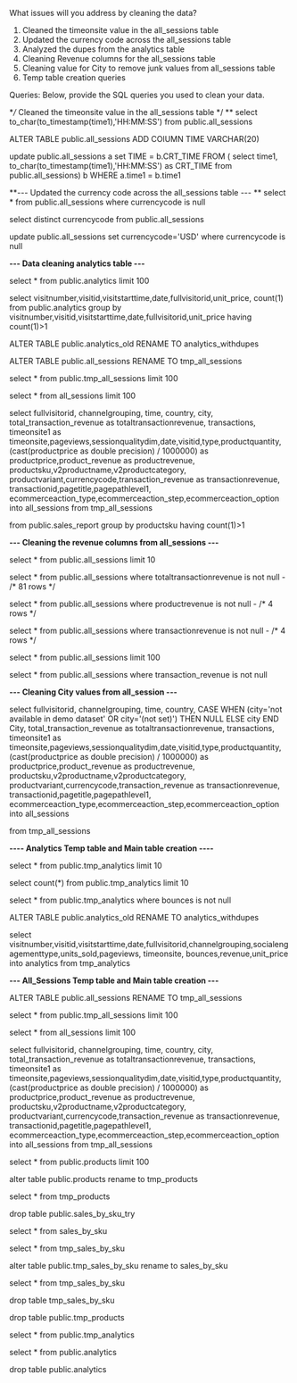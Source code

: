 What issues will you address by cleaning the data?

1. Cleaned the timeonsite value in the all_sessions table 
2. Updated the currency code across the all_sessions table
3. Analyzed the dupes from the analytics table
4. Cleaning Revenue columns for the all_sessions table
5. Cleaning value for City to remove junk values from all_sessions table
6. Temp table creation queries


Queries:
Below, provide the SQL queries you used to clean your data.

**/* Cleaned the timeonsite value in the all_sessions table  */ **
select to_char(to_timestamp(time1),'HH:MM:SS') from
public.all_sessions

ALTER TABLE public.all_sessions
ADD COlUMN TIME VARCHAR(20)

update public.all_sessions a
set TIME = b.CRT_TIME
FROM ( select time1, to_char(to_timestamp(time1),'HH:MM:SS') as CRT_TIME from
public.all_sessions) b
WHERE a.time1 = b.time1

   **--- Updated the currency code across the all_sessions table --- 
**
select * from public.all_sessions
where currencycode is null

select distinct currencycode from public.all_sessions

update public.all_sessions
set currencycode='USD'
where currencycode is null

**--- Data cleaning analytics table ---**

select * from public.analytics
limit 100

select visitnumber,visitid,visitstarttime,date,fullvisitorid,unit_price, count(1)
from public.analytics
group by visitnumber,visitid,visitstarttime,date,fullvisitorid,unit_price
having count(1)>1

ALTER TABLE public.analytics_old
RENAME TO analytics_withdupes

ALTER TABLE public.all_sessions
RENAME TO tmp_all_sessions

select * from public.tmp_all_sessions limit 100

select * from all_sessions limit 100

select fullvisitorid, channelgrouping, time, country, city, total_transaction_revenue as totaltransactionrevenue, transactions,
		timeonsite1 as timeonsite,pageviews,sessionqualitydim,date,visitid,type,productquantity, 
		(cast(productprice as double precision) / 1000000) as productprice,product_revenue as productrevenue,
		productsku,v2productname,v2productcategory, productvariant,currencycode,transaction_revenue as transactionrevenue,
		transactionid,pagetitle,pagepathlevel1, ecommerceaction_type,ecommerceaction_step,ecommerceaction_option
		into all_sessions
from tmp_all_sessions

from public.sales_report
group by productsku
having count(1)>1

**--- Cleaning the revenue columns from all_sessions ---**

select * from public.all_sessions limit 10

select * from public.all_sessions where totaltransactionrevenue is not null - /* 81 rows */

select * from public.all_sessions where productrevenue is not null - /* 4 rows */

select * from public.all_sessions where transactionrevenue is not null - /* 4 rows */

select * from public.all_sessions limit 100

select * from public.all_sessions where transaction_revenue is not null

**--- Cleaning City values from all_session ---**

select fullvisitorid, channelgrouping, time, country, 
		CASE WHEN (city='not available in demo dataset' OR city='(not set)')
		THEN NULL
		ELSE city
		END City, 
		total_transaction_revenue as totaltransactionrevenue, transactions,
		timeonsite1 as timeonsite,pageviews,sessionqualitydim,date,visitid,type,productquantity, 
		(cast(productprice as double precision) / 1000000) as productprice,product_revenue as productrevenue,
		productsku,v2productname,v2productcategory, productvariant,currencycode,transaction_revenue as transactionrevenue,
		transactionid,pagetitle,pagepathlevel1, ecommerceaction_type,ecommerceaction_step,ecommerceaction_option
		into all_sessions
		
from tmp_all_sessions

**----  Analytics Temp table and Main table creation ----**

select * from public.tmp_analytics limit 10

select count(*) from public.tmp_analytics limit 10

select * from public.tmp_analytics where bounces is not null

ALTER TABLE public.analytics_old
RENAME TO analytics_withdupes

 
select visitnumber,visitid,visitstarttime,date,fullvisitorid,channelgrouping,socialengagementtype,units_sold,pageviews,
		timeonsite, bounces,revenue,unit_price into analytics
from tmp_analytics

**---  All_Sessions Temp table and Main table creation ---**

ALTER TABLE public.all_sessions
RENAME TO tmp_all_sessions

select * from public.tmp_all_sessions limit 100

select * from all_sessions limit 100

select fullvisitorid, channelgrouping, time, country, city, total_transaction_revenue as totaltransactionrevenue, transactions,
		timeonsite1 as timeonsite,pageviews,sessionqualitydim,date,visitid,type,productquantity, 
		(cast(productprice as double precision) / 1000000) as productprice,product_revenue as productrevenue,
		productsku,v2productname,v2productcategory, productvariant,currencycode,transaction_revenue as transactionrevenue,
		transactionid,pagetitle,pagepathlevel1, ecommerceaction_type,ecommerceaction_step,ecommerceaction_option
		into all_sessions
from tmp_all_sessions


select * from public.products limit 100

alter table public.products
rename to tmp_products

select * 
from  tmp_products

drop table public.sales_by_sku_try

select * from sales_by_sku

select * from tmp_sales_by_sku

alter table public.tmp_sales_by_sku
rename to sales_by_sku

select * 
from tmp_sales_by_sku

drop table tmp_sales_by_sku

drop table public.tmp_products

select * from public.tmp_analytics

select * from public.analytics

drop table public.analytics
